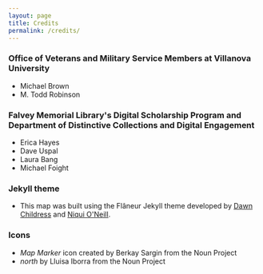```yaml
---
layout: page
title: Credits
permalink: /credits/
---
```


### Office of Veterans and Military Service Members at Villanova University
* Michael Brown
* M. Todd Robinson

### Falvey Memorial Library's Digital Scholarship Program and Department of Distinctive Collections and Digital Engagement
* Erica Hayes
* Dave Uspal
* Laura Bang
* Michael Foight

### Jekyll theme
* This map was built using the Flâneur Jekyll theme developed by [Dawn Childress](https://github.com/kirschbombe) and [Niqui O'Neill](https://github.com/dnoneill).


### Icons
* _Map Marker_ icon created by Berkay Sargin from the Noun Project
* _north_ by Lluisa Iborra from the Noun Project

